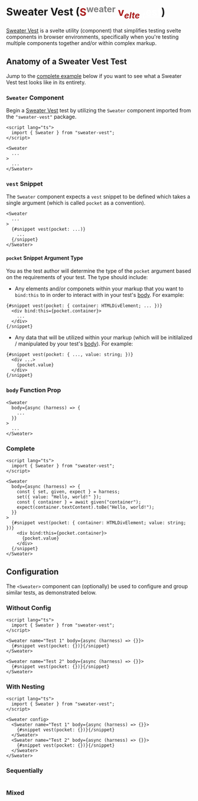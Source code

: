 # Sweater Vest (<ins style="color:white"><span style="color:#aa1e1e"><span>**S**</span><sup style="color:grey">weater</sup> <span style="color:#aa1e1e">**v**</span><sub style="color:#aa1e1e">_elte_</sub></span> <sub style="">_t_</sub><span style="text-">est</span></ins>)

[Sweater Vest](https://www.npmjs.com/package/sweater-vest) is a svelte utility (component) that simplifies testing svelte components in browser environments, specifically when you're testing multiple components together and/or within complex markup.

[](./src/routes/docs/anatomy/README.md)
<!-- p↓ BEGIN -->
<!-- p↓ length lines: 142 chars: 3948 -->
## Anatomy of a Sweater Vest Test

Jump to the [complete example](#complete) below if you want to see what a Sweater Vest test looks like in its entirety.

[](?register=recipe(pkg)&region=remap(,'''$lib_slash_index.js''','''sweater-vest''',_))

[](?register=recipe(no-body)&region=splice-end(body,5),splice-start(body,-6),replace(body,'...'))

[](?register=recipe(no-snippet)&region=replace(snippet,'...'))

### `Sweater` Component

Begin a [Sweater Vest](https://www.npmjs.com/package/sweater-vest) test by utilizing the `Sweater` component imported from the `"sweater-vest"` package.

[](src/routes/docs/anatomy/+page.svelte?apply=recipe(pkg,no-body,no-snippet))
<!-- p↓ BEGIN -->
<!-- p↓ length lines: 13 chars: 121 -->

```svelte
<script lang="ts">
  import { Sweater } from "sweater-vest";
</script>

<Sweater
  ...
>
  ...
</Sweater>
```

<!-- p↓ END -->

### `vest` Snippet

The `Sweater` component expects a `vest` snippet to be defined which takes a single argument (which is called `pocket` as a convention).

[](?register=recipe(trim-pocket)&region=trim(pocket))

[](?register=recipe(no-pocket-type)&region=splice-end(type,1),replace(type,...))

[](?register=recipe(no-markup)&region=replace(markup,...))

[](src/routes/docs/anatomy/+page.svelte?region=extract(component)&apply=recipe(no-body,no-pocket-type,trim-pocket,no-markup))
<!-- p↓ BEGIN -->
<!-- p↓ length lines: 11 chars: 95 -->

```svelte
<Sweater
  ...
>
  {#snippet vest(pocket: ...)}
    ...
  {/snippet}
</Sweater>
```

<!-- p↓ END -->

#### `pocket` Snippet Argument Type

You as the test author will determine the type of the `pocket` argument based on the requirements of your test. The type should include:

- Any elements and/or componets within your markup that you want to `bind:this` to in order to interact with in your test's [body](#body-function-prop). For example:

[](?register=recipe(no-template)&region=replace(templated,...))

[](src/routes/docs/anatomy/+page.svelte?apply=recipe(trim-pocket,no-template)&region=extract(snippet),trim-start(bind),single-line(pocket),splice-end(pocket,-1),replace(value,...))
<!-- p↓ BEGIN -->
<!-- p↓ length lines: 9 chars: 140 -->

```svelte
{#snippet vest(pocket: { container: HTMLDivElement; ... })}
  <div bind:this={pocket.container}>
    ...
  </div>
{/snippet}
```

<!-- p↓ END -->

- Any data that will be utilized within your markup (which will be initilalized / manipulated by your test's [body](#body-function-prop)). For example:

[](src/routes/docs/anatomy/+page.svelte?apply=recipe(trim-pocket)&region=extract(snippet,para),trim-start(bind),single-line(pocket),splice-end(pocket,-1),replace(container,'...,'),splice-start(bind,-11),replace(bind,'...-unangle-'))
<!-- p↓ BEGIN -->
<!-- p↓ length lines: 9 chars: 115 -->

```svelte
{#snippet vest(pocket: { ..., value: string; })}
  <div ...>
    {pocket.value}
  </div>
{/snippet}
```

<!-- p↓ END -->

### `body` Function Prop

[](src/routes/docs/anatomy/+page.svelte?region=extract(component),replace(snippet,...),replace(implementation,...),splice-start(body,1))
<!-- p↓ BEGIN -->
<!-- p↓ length lines: 11 chars: 85 -->

```svelte
<Sweater
  body={async (harness) => {
    ...
  }}
>
  ...
</Sweater>
```

<!-- p↓ END -->

### Complete 

[](src/routes/docs/anatomy/+page.svelte?apply=recipe(trim-pocket,pkg)&region=splice-start(body,1),single-line(pocket),splice-end(pocket,-1),splice-start(bind,1))
<!-- p↓ BEGIN -->
<!-- p↓ length lines: 22 chars: 490 -->

```svelte
<script lang="ts">
  import { Sweater } from "sweater-vest";
</script>

<Sweater
  body={async (harness) => {
    const { set, given, expect } = harness;
    set({ value: "Hello, world!" });
    const { container } = await given("container");
    expect(container.textContent).toBe("Hello, world!");
  }}
>
  {#snippet vest(pocket: { container: HTMLDivElement; value: string; })}
    <div bind:this={pocket.container}>
      {pocket.value}
    </div>
  {/snippet}
</Sweater>
```

<!-- p↓ END -->
<!-- p↓ END -->

[](./src/routes/docs/config/README.md)
<!-- p↓ BEGIN -->
<!-- p↓ length lines: 73 chars: 1513 -->
## Configuration

The `<Sweater>` component can (optionally) be used to configure and group similar tests, as demonstrated below.

### Without Config

[](src/routes/docs/config/none/+page.svelte?region=replace(pkg,'''sweater-vest''',_))
<!-- p↓ BEGIN -->
<!-- p↓ length lines: 15 chars: 296 -->

```svelte
<script lang="ts">
  import { Sweater } from "sweater-vest";
</script>

<Sweater name="Test 1" body={async (harness) => {}}>
  {#snippet vest(pocket: {})}{/snippet}
</Sweater>

<Sweater name="Test 2" body={async (harness) => {}}>
  {#snippet vest(pocket: {})}{/snippet}
</Sweater>
```

<!-- p↓ END -->

### With Nesting

[](src/routes/docs/config/nested/+page.svelte?region=replace(pkg,'''sweater-vest''',_))
<!-- p↓ BEGIN -->
<!-- p↓ length lines: 16 chars: 335 -->

```svelte
<script lang="ts">
  import { Sweater } from "sweater-vest";
</script>

<Sweater config>
  <Sweater name="Test 1" body={async (harness) => {}}>
    {#snippet vest(pocket: {})}{/snippet}
  </Sweater>
  <Sweater name="Test 2" body={async (harness) => {}}>
    {#snippet vest(pocket: {})}{/snippet}
  </Sweater>
</Sweater>
```

<!-- p↓ END -->

### Sequentially

[](src/routes/docs/config/sequential/+page.svelte?region=replace(pkg,'''sweater-vest''',_))
<!-- p↓ BEGIN -->
<!-- p↓ length lines: 5 chars: 16 -->

```svelte

```

<!-- p↓ END -->

### Mixed

[](src/routes/docs/config/mixed/+page.svelte?region=replace(pkg,'''sweater-vest''',_))
<!-- p↓ BEGIN -->
<!-- p↓ length lines: 5 chars: 16 -->

```svelte

```

<!-- p↓ END -->

<!-- p↓ END -->
